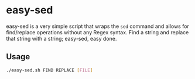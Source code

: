 # easy-sed

easy-sed is a very simple script that wraps the `sed` command and allows for find/replace operations without any Regex syntax. Find a string and replace that string with a string; easy-sed, easy done.

## Usage
```sh
./easy-sed.sh FIND REPLACE [FILE]
```